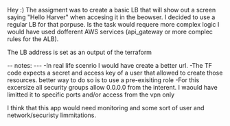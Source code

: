 Hey :)
The assigment was to create a basic LB that will show out a screen saying "Hello Harver" when accesing it in the beowser.
I decided to use a regular LB for that porpuse. Is the task would requere more complex logic I would have used dofferent AWS services (api_gateway or more complec rules for the ALB).

The LB address is set  as an output of the terraform

-- notes: ---
-In real life scenrio I would have create a better url. 
-The TF code expects a secret and access key of a user that allowed to create those resources.
better way to do so is to use a pre-exisiting role
-For this excersize all security groups allow 0.0.0.0 from the interent. I waould  have limitted it to specific ports and/or access from the vpn only

I think that this app would need monitoring and some sort of user and network/securisty limmitations.